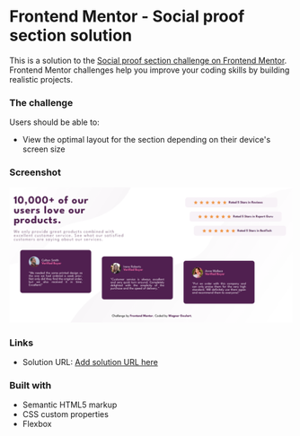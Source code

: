 # Frontend Mentor - Social proof section solution

This is a solution to the [Social proof section challenge on Frontend Mentor](https://www.frontendmentor.io/challenges/social-proof-section-6e0qTv_bA). Frontend Mentor challenges help you improve your coding skills by building realistic projects. 

### The challenge

Users should be able to:

- View the optimal layout for the section depending on their device's screen size

### Screenshot

![](./src/images/screenshot.PNG)

### Links

- Solution URL: [Add solution URL here](https://your-solution-url.com)

### Built with

- Semantic HTML5 markup
- CSS custom properties
- Flexbox

